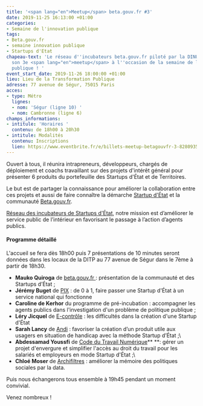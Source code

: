 ```yaml
---
title: '<span lang="en">Meetup</span> beta.gouv.fr #3'
date: 2019-11-25 16:13:00 +01:00
categories:
- Semaine de l'innovation publique
tags:
- Beta.gouv.fr
- semaine innovation publique
- Startups d'Etat
chapeau-text: 'Le réseau d''incubateurs beta.gouv.fr piloté par la DINUM organise
  son 3e <span lang="en">meetup</span> à l''occasion de la semaine de l''innovation
  publique ! '
event_start_date: 2019-11-26 18:00:00 +01:00
lieu: Lieu de la Transformation Publique
adresse: 77 avenue de Ségur, 75015 Paris
acces:
- type: Métro
  lignes:
  - nom: 'Ségur (ligne 10) '
  - nom: Cambronne (ligne 6)
champs_informations:
- intitule: 'Horaires '
  contenu: de 18h00 à 20h30
- intitule: Modalités
  contenu: Inscriptions
  lien: https://www.eventbrite.fr/e/billets-meetup-betagouvfr-3-82809352001
---
```


Ouvert à tous, il réunira intrapreneurs, développeurs, chargés de déploiement et coachs travaillant sur des projets d'intérêt général pour présenter 6 produits du portefeuille des Startups d'État et de Territoires.

Le but est de partager la connaissance pour améliorer la collaboration entre ces projets et aussi de faire connaître la démarche [Startup d'État](https://beta.gouv.fr/startups/ "Startup d’État - Lien externe") et la communauté [Beta.gouv.fr](https://beta.gouv.fr/incubateurs/ "Beta.gouv.fr - Lien externe").

[Réseau des incubateurs de Startups d'État](https://beta.gouv.fr/incubateurs/ "Réseau des incubateurs de Startups d'État - Lien externe"), notre mission est d’améliorer le service public de l’intérieur en favorisant le passage à l’action d’agents publics.

#### Programme détaillé  

L'accueil se fera dès 18h00 puis 7 présentations de 10 minutes seront données dans les locaux de la DITP au 77 avenue de Ségur dans le 7ème à partir de 18h30.

* **Mauko Quiroga** de [beta.gouv.fr ](http://beta.gouv.fr "beta.gouv.fr - Lien externe"): présentation de la communauté et des Startups d’État ;
* **Jérémy Buget** de [PIX](https://pix.fr/ "PIX - Lien externe") : de 0 à 1, faire passer une Startup d'État à un service national qui fonctionne 
* **Caroline de Kerhor** du programme de pré-incubation : accompagner les agents publics dans l'investigation d'un problème de politique publique ;
* **Léry Jicquel** de [E-contrôle](https://beta.gouv.fr/startups/e-controle.html "E-contrôle - Lien externe") : les difficultés dans la création d'une Startup d'État 
* **Sarah Lancy** de [Andi](https://beta.gouv.fr/startups/andi.html "Andi  - Lien externe") : favoriser la création d’un produit utile aux usagers en situation de handicap avec la méthode Startup d’État ;\
* **Abdessamad Youssfi** de [Code du Travail Numérique](https://code.travail.gouv.fr "Code du Travail Numérique - Lien externe")** **: gérer un projet d'envergure et simplifier l'accès au droit du travail pour les salariés et employeurs en mode Startup d'État ;\
* **Chloé Moser** de [Archifiltres](https://entrepreneur-interet-general.etalab.gouv.fr/defis/2018/archifiltre.html "Archifiltres - Lien externe") : améliorer la mémoire des politiques sociales par la data.

Puis nous échangerons tous ensemble à 19h45 pendant un moment convivial.

Venez nombreux !
